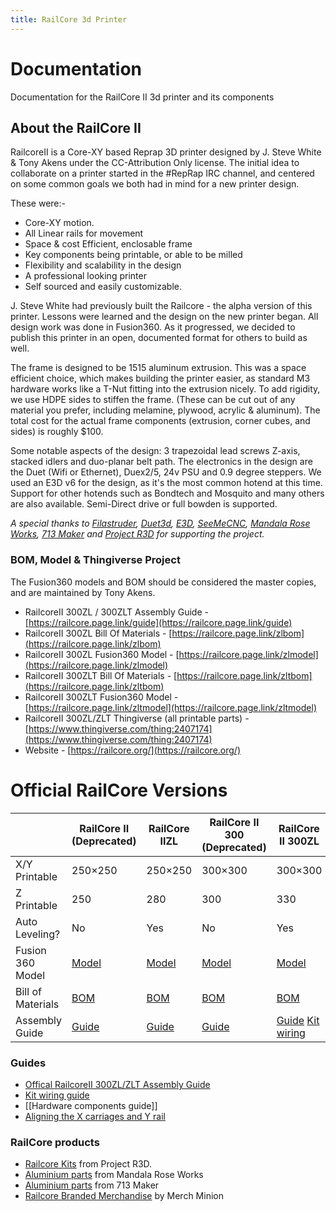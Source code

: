 ```yaml
---
title: RailCore 3d Printer
---
```


# Documentation
Documentation for the RailCore II 3d printer and its components

## About the RailCore II
RailcoreII is a Core-XY based Reprap 3D printer designed by J. Steve White & Tony Akens under the CC-Attribution Only license. The initial idea to collaborate on a printer started in the #RepRap IRC channel, and centered on some common goals we both had in mind for a new printer design.

These were:-
 * Core-XY motion.
 * All Linear rails for movement
 * Space & cost Efficient, enclosable frame
 * Key components being printable, or able to be milled
 * Flexibility and scalability in the design
 * A professional looking printer
 * Self sourced and easily customizable.

J. Steve White had previously built the Railcore - the alpha version of this printer.  Lessons were learned and the design on the new printer began.  All design work was done in Fusion360.
As it progressed, we decided to publish this printer in an open, documented format for others to build as well.

The frame is designed to be 1515 aluminum extrusion.  This was a space efficient choice, which makes building the printer easier, as standard M3 hardware works like a T-Nut fitting into the extrusion nicely.  To add rigidity, we use HDPE sides to stiffen the frame.  (These can be cut out of any material you prefer, including melamine, plywood, acrylic & aluminum).  The total cost for the actual frame components (extrusion, corner cubes, and sides) is roughly $100.

Some notable aspects of the design: 3 trapezoidal lead screws Z-axis, stacked idlers and duo-planar belt path.
The electronics in the design are the Duet (Wifi or Ethernet), Duex2/5,  24v PSU and 0.9 degree steppers.  We used an E3D v6 for the design, as it's the most common hotend at this time.  Support for other hotends such as Bondtech and Mosquito and many others are also available.
Semi-Direct drive or full bowden is supported.

*A special thanks to [Filastruder](https://www.filastruder.com/), [Duet3d](https://www.duet3d.com/), [E3D](https://e3d-online.com/), [SeeMeCNC](https://www.seemecnc.com/), [Mandala Rose Works](http://www.mandalaroseworks.com/product/railcore), [713 Maker](https://713maker.com/railcore) and [Project R3D](https://www.projectr3d.com/) for supporting the project.*

### BOM, Model & Thingiverse Project
The Fusion360 models and BOM should be considered the master copies, and are maintained by Tony Akens.

 * RailcoreII 300ZL / 300ZLT Assembly Guide - [https://railcore.page.link/guide](https://railcore.page.link/guide)
 * RailcoreII 300ZL Bill Of Materials - [https://railcore.page.link/zlbom](https://railcore.page.link/zlbom)
 * RailcoreII 300ZL Fusion360 Model - [https://railcore.page.link/zlmodel](https://railcore.page.link/zlmodel)
 * RailcoreII 300ZLT Bill Of Materials - [https://railcore.page.link/zltbom](https://railcore.page.link/zltbom)
 * RailcoreII 300ZLT Fusion360 Model - [https://railcore.page.link/zltmodel](https://railcore.page.link/zltmodel)
 * RailcoreII 300ZL/ZLT Thingiverse (all printable parts) - [https://www.thingiverse.com/thing:2407174](https://www.thingiverse.com/thing:2407174)
 * Website - [https://railcore.org/](https://railcore.org/)

# Official RailCore Versions

|                   | RailCore II (Deprecated) | RailCore IIZL | RailCore II 300 (Deprecated) | RailCore II 300ZL | RailCore II 300ZLT |
|-------------------|--------------------------|---------------|------------------------------|-------------------|--------------------|
| X/Y Printable     | 250×250                  | 250×250       | 300×300                      | 300×300           | 300×300            |
| Z Printable       | 250                      | 280           | 300                          | 330               | 600                |
| Auto Leveling?    | No                       | Yes           | No                           | Yes               | Yes                |
| Fusion 360 Model  | [Model](http://a360.co/2z30VXH)                    | [Model](http://a360.co/2DoeHFu)         | [Model](http://a360.co/2BZLzTA)                        | [Model](http://a360.co/2D5OryV)             | [Model](https://a360.co/2w7PjT6)              |
| Bill of Materials | [BOM](https://docs.google.com/spreadsheets/d/1KvlSNYHE20HYjQlURdH50Pn_V7t8TfuNNLnhcvI4Nos/edit?usp=sharing)                      | [BOM](https://docs.google.com/spreadsheets/d/1QZgV6a6Gk4xR9WxrK2C4QYaPQTXA8t7dFDyHO74-oSY/edit?usp=sharing)           | [BOM](https://docs.google.com/spreadsheets/d/1ePSq-bL4-4rGUdbzkxtMmNftXPYwv5IH47edacloU4E/edit?usp=sharing)                          | [BOM](https://docs.google.com/spreadsheets/d/1Eib0IkmRiP-zVM2p6gZ9PJ2bsDDvSKWbGtUybuFWfcs/edit?usp=sharing)               | [BOM](https://docs.google.com/spreadsheets/d/1L8mOABLsbfHb1PVPEnT-TpgfRpO25UduGNxD8GNMPSs/edit?usp=sharing)                |
| Assembly Guide    | [Guide](https://docs.google.com/document/d/1wBlwMw_H73dxT0H4OD7fWI7y6bFSvh7_BoBPMTmdTZs/edit?usp=sharing)                    | [Guide](https://docs.google.com/document/d/1OoXfw7aXMz0NzAxkdwuChC0FpunLRyKI02_1vJF52hk/edit?usp=sharing)         | [Guide](https://docs.google.com/document/d/1hC_S6MeUwHMQ6U9vivJ6D1Olx1hfcOVcvL2W0NaXD28/edit?usp=sharing)                        | [Guide](https://docs.google.com/document/d/19FuTYfwqgOkGO8SUScnSuhS_Gx8mJMmXLiPgBfGeJ-s/edit?usp=sharing) [Kit wiring](https://docs.google.com/document/d/1aIc6x7Vzb-bH8-pILNBV1cXyp3JWsIa50Y6eSjMmCgM/edit?usp=sharing)  |   [Guide](https://docs.google.com/document/d/19FuTYfwqgOkGO8SUScnSuhS_Gx8mJMmXLiPgBfGeJ-s/edit?usp=sharing) [Kit wiring](https://docs.google.com/document/d/1aIc6x7Vzb-bH8-pILNBV1cXyp3JWsIa50Y6eSjMmCgM/edit?usp=sharing) 

### Guides

  * [Offical RailcoreII 300ZL/ZLT Assembly Guide](https://docs.google.com/document/d/19FuTYfwqgOkGO8SUScnSuhS_Gx8mJMmXLiPgBfGeJ-s/edit?usp=sharing)
  * [Kit wiring guide](https://docs.google.com/document/d/1aIc6x7Vzb-bH8-pILNBV1cXyp3JWsIa50Y6eSjMmCgM/edit?usp=sharing)
  * [[Hardware components guide]]
  * [Aligning the X carriages and Y rail](https://railcore.org/doku.php?id=en:aligning_the_x_carriages_y_rail)

### RailCore products

* [Railcore Kits](https://www.projectr3d.com/) from Project R3D.
* [Aluminium parts](http://www.mandalaroseworks.com/product/railcore) from Mandala Rose Works
* [Aluminium parts](https://713maker.com/railcore) from 713 Maker
* [Railcore Branded Merchandise](http://kninedhp.merchminion.com/) by Merch Minion